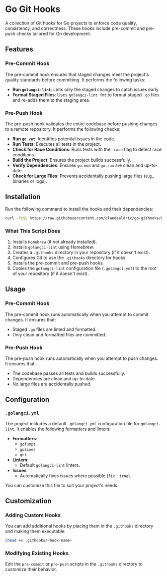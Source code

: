# Go Git Hooks

A collection of Git hooks for Go projects to enforce code quality, consistency,
and correctness. These hooks include pre-commit and pre-push checks tailored for
Go development.

## Features

### Pre-Commit Hook

The pre-commit hook ensures that staged changes meet the project's quality
standards before committing. It performs the following tasks:

- **Run `golangci-lint`**: Lints only the staged changes to catch issues early.
- **Format Staged Files**: Uses `golangci-lint fmt` to format staged `.go` files
  and re-adds them to the staging area.

### Pre-Push Hook

The pre-push hook validates the entire codebase before pushing changes to a
remote repository. It performs the following checks:

- **Run `go vet`**: Identifies potential issues in the code.
- **Run Tests**: Executes all tests in the project.
- **Check for Race Conditions**: Runs tests with the `-race` flag to detect race
  conditions.
- **Build the Project**: Ensures the project builds successfully.
- **Verify Dependencies**: Ensures `go.mod` and `go.sum` are clean and
  up-to-date.
- **Check for Large Files**: Prevents accidentally pushing large files (e.g.,
  binaries or logs).

## Installation

Run the following command to install the hooks and their dependencies:

```bash
curl -fsSL https://raw.githubusercontent.com/claudealdric/go-githooks/main/install.sh | sh
```

### What This Script Does

1. Installs `Homebrew` (if not already installed).
2. Installs `golangci-lint` using Homebrew.
3. Creates a `.githooks` directory in your repository (if it doesn't exist).
4. Configures Git to use the `.githooks` directory for hooks.
5. Installs the pre-commit and pre-push hooks.
6. Copies the `golangci-lint` configuration file (`.golangci.yml`) to the root
   of your repository (if it doesn't exist).

## Usage

### Pre-Commit Hook

The pre-commit hook runs automatically when you attempt to commit changes. It
ensures that:

- Staged `.go` files are linted and formatted.
- Only clean and formatted files are committed.

### Pre-Push Hook

The pre-push hook runs automatically when you attempt to push changes. It
ensures that:

- The codebase passes all tests and builds successfully.
- Dependencies are clean and up-to-date.
- No large files are accidentally pushed.

## Configuration

### `.golangci.yml`

The project includes a default `.golangci.yml` configuration file for
`golangci-lint`. It enables the following formatters and linters:

- **Formatters**:
  - `gofumpt`
  - `golines`
  - `gci`
- **Linters**:
  - Default `golangci-lint` linters.
- **Issues**:
  - Automatically fixes issues where possible (`fix: true`).

You can customize this file to suit your project's needs.

## Customization

### Adding Custom Hooks

You can add additional hooks by placing them in the `.githooks` directory and
making them executable:

```bash
chmod +x .githooks/<hook-name>
```

### Modifying Existing Hooks

Edit the `pre-commit` or `pre-push` scripts in the `.githooks` directory to
customize their behavior.
